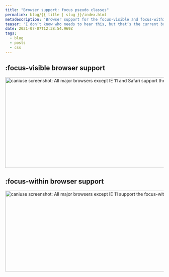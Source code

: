 ```yaml
---
title: "Browser support: focus pseudo classes"
permalink: blog/{{ title | slug }}/index.html
metadescription: 'Browser support for the focus-visible and focus-within pseudo classes is pretty good.'
teaser: 'I don’t know who needs to hear this, but that’s the current browser support for `:focus-visible` and `:focus-within`, and I love it!'
date: 2021-07-07T12:38:54.969Z
tags:
  - blog
  - posts
  - css
---
```


## :focus-visible browser support

<p>
<a href="https://caniuse.com/css-focus-visible" rel="noopener">
  <picture>
    <source srcset="/images/caniuse_focus-visible.avif" type="image/avif">
    <img src="/images/caniuse_focus-visible.jpg" loading="lazy" alt="caniuse screenshot: All major browsers except IE 11 and Safari support the focus-visible pseudo class" width="751" height="287">
  </picture>
</a>
</p>

## :focus-within browser support

<p>
<a href="https://caniuse.com/css-focus-within" rel="noopener">
  <picture>
    <source srcset="/images/caniuse_focus-within.avif" type="image/avif">
    <img src="/images/caniuse_focus-within.jpg" loading="lazy" alt="caniuse screenshot: All major browsers except IE 11 support the focus-within pseudo class" width="751" height="256">
  </picture>
</a>
</p>
